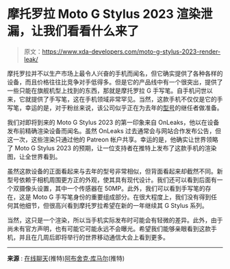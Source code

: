 # 摩托罗拉 Moto G Stylus 2023 渲染泄漏，让我们看看什么来了

> 原文：<https://www.xda-developers.com/moto-g-stylus-2023-render-leak/>

摩托罗拉并不以生产市场上最令人兴奋的手机而闻名，但它确实提供了各种各样的设备，而且价格往往比竞争对手低得多。但是它的产品线中有一个很突出，提供了一些只能在旗舰机型上找到的东西，那就是摩托罗拉 G 手写笔。自手机问世以来，它就提供了手写笔，这在手机领域非常罕见。当然，这款手机不仅仅是它的手写笔，幸运的是，对于粉丝来说，该公司似乎正在为去年的[型号](https://www.xda-developers.com/motorola-moto-g-stylus-5g-2022-review/)的继任者做准备。

我们对即将到来的 Moto G Stylus 2023 的第一印象来自 OnLeaks，他以在设备发布前精确渲染设备而闻名。虽然 OnLeaks 过去通常会与网站合作发布公告，但这一次，这些渲染只通过他的 Patreon 帐户共享。幸运的是，他确实让世界领略了 Moto G Stylus 2023 的预期，让一位支持者在推特上发布了这款手机的渲染图，让全世界看到。

虽然这款设备的正面看起来与去年的型号非常相似，但背面看起来却截然不同。新型号依赖于相机周围更方正的外观，使其具有现代设计。我们还可以看到后面有一个双摄像头设置，其中一个传感器在 50MP。此外，我们可以看到手写笔的存在，这是 Moto G 手写笔身份的重要组成部分。在很大程度上，我们没有得到任何其他细节，但很高兴看到摩托罗拉希望在新的一年继续其 G Stylus 系列。

当然，这只是一个渲染，所以当手机实际发布时可能会有轻微的差异。此外，由于尚未有官方声明，也有可能它可能永远不会曝光。希望我们能够亲眼看到这款手机，并且在几周后即将举行的世界移动通信大会上看到更多。

* * *

**来源** : [在线聊天](https://twitter.com/OnLeaks/status/1625474471082483712)(推特)[阿布舍克·库马尔](https://twitter.com/kumarabhishek59/status/1625471321105698816)(推特)